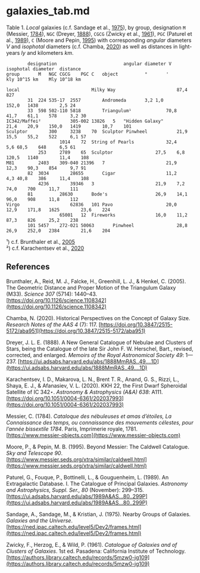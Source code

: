 # galaxies_tab.md

Table 1. *Local* galaxies (c.f. Sandage et al., [1975](https://ned.ipac.caltech.edu/level5/Dev2/frames.html)), by group, designation `M` (Messier, [1784](https://www.messier-objects.com)), `NGC` (Dreyer, [1888](https://ui.adsabs.harvard.edu/abs/1888MmRAS..49....1D)), `CGCG` (Zwicky et al., [1961](https://authors.library.caltech.edu/records/5mzw0-jg109)), `PGC` (Paturel et al., [1989](https://ui.adsabs.harvard.edu/abs/1989A&AS...80..299P)), `C` (Moore and Pepin, [1995](https://www.messier.seds.org/xtra/similar/caldwell.html)) with corresponding *angular* diameters $V$ and *isophotal* diameters (c.f. Chamba, [2020](https://doi.org/10.3847/2515-5172/aba951)) as well as distances in light-years $ly$ and kilometers $km$.
~~~					
		designation							angular diameter V		isophotal diameter	distance	
group		M	NGC	CGCG	PGC	C	object			°		'		kly	10^15 km	Mly	10^18 km

local							Milky Way						87,4	827		
		31	224	535-17	2557		Andromeda		3,2	1,0			152,0	1438		2,5	24
		33	598	502-110	5818		Triangulum¹				70,8	41,7	61,1	578		3,2	30
IC342/Maffei²			305-002	13826	5	"Hidden Galaxy"				21,4	20,9	150,0	1419		10,7	101
Sculptor		300		3238	70	Sculptor Pinwheel			21,9	15,5	55,2	522		6,1	57
					1014	72	String of Pearls			32,4	5,6	68,5	648		6,5	61
			253		2789	65	Sculptor				27,5	6,8	120,5	1140		11,4	108
M81			2403	309-040	21396	7						21,9	12,3	90,3	854		9,7	91
		82	3034		28655		Cigar					11,2	4,3	40,8	386		11,4	108
			4236		39346	3						21,9	7,2	74,0	700		11,7	111
		81			28630		Bode's					26,9	14,1	96,0	908		11,8	112
Virgo					62836	101	Pavo					20,0	12,9	171,8	1625		23,6	224
					65001	12	Fireworks				16,0	11,2	87,3	826		25,2	238
		101	5457	272-021	50063		Pinwheel				28,8	26,9	252,0	2384		21,6	204
~~~
¹) c.f. Brunthaler et al., [2005](https://doi.org/10.1126/science.1108342)  
²) c.f. Karachentsev et al., [2020](https://doi.org/10.1051/0004-6361/202037993)  

## References

Brunthaler, A., Reid, M. J., Falcke, H., Greenhill, L. J., & Henkel, C. (2005). The Geometric Distance and Proper Motion of the Triangulum Galaxy (M33). *Science 307* (5714): 1440–43. [https://doi.org/10.1126/science.1108342](https://doi.org/10.1126/science.1108342)

Chamba, N. (2020). Historical Perspectives on the Concept of Galaxy Size. *Research Notes of the AAS 4* (7): 117. [https://doi.org/10.3847/2515-5172/aba951](https://doi.org/10.3847/2515-5172/aba951)

Dreyer, J. L. E. (1888). A New General Catalogue of Nebulae and Clusters of Stars, being the Catalogue of the late Sir John F. W. Herschel, Bart., revised, corrected, and enlarged. *Memoirs of the Royal Astronomical Society 49*: 1—237. [https://ui.adsabs.harvard.edu/abs/1888MmRAS..49....1D](https://ui.adsabs.harvard.edu/abs/1888MmRAS..49....1D)

Karachentsev, I. D., Makarova, L. N., Brent T. R., Anand, G. S., Rizzi, L., Shaya, E. J., & Afanasiev, V. L. (2020). KKH 22, the First Dwarf Spheroidal Satellite of IC 342⋆. *Astronomy & Astrophysics (A&A) 638*: A111. [https://doi.org/10.1051/0004-6361/202037993](https://doi.org/10.1051/0004-6361/202037993)

Messier, C. (1784). *Cataloque des nébuleuses et amas d’étoiles, La Connaissance des temps, ou connaissance des mouvements célestes, pour l’année bissextile 1784*. Paris, Imprimerie royale, 1781. [https://www.messier-objects.com](https://www.messier-objects.com)

Moore, P., & Pepin, M. B. (1995). Beyond Messier: The Caldwell Catalogue. *Sky and Telescope 90*. [https://www.messier.seds.org/xtra/similar/caldwell.html](https://www.messier.seds.org/xtra/similar/caldwell.html)

Paturel, G., Fouque, P., Bottinelli, L., & Gouguenheim, L. (1989). An Extragalactic Database. I. The Catalogue of Principal Galaxies. *Astronomy and Astrophysics, Suppl. Ser., 80* (November): 299–315. [https://ui.adsabs.harvard.edu/abs/1989A&AS...80..299P](https://ui.adsabs.harvard.edu/abs/1989A&AS...80..299P)

Sandage, A., Sandage, M., & Kristian, J. (1975). Nearby Groups of Galaxies. *Galaxies and the Universe*. [https://ned.ipac.caltech.edu/level5/Dev2/frames.html](https://ned.ipac.caltech.edu/level5/Dev2/frames.html)

Zwicky, F., Herzog, E., & Wild, P. (1961). *Catalogue of Galaxies and of Clusters of Galaxies*. 1st ed. Pasadena: California Institute of Technology. [https://authors.library.caltech.edu/records/5mzw0-jg109](https://authors.library.caltech.edu/records/5mzw0-jg109) 
